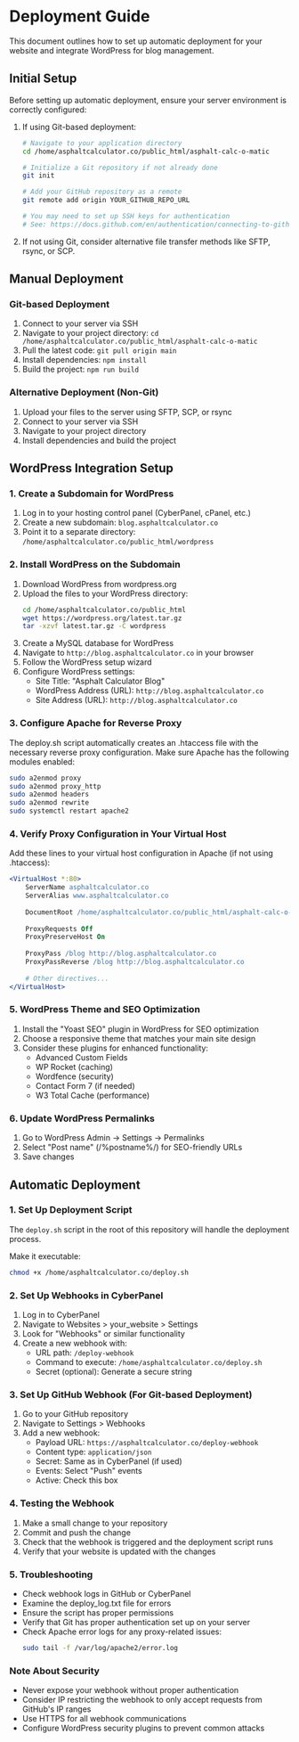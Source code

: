
# Deployment Guide

This document outlines how to set up automatic deployment for your website and integrate WordPress for blog management.

## Initial Setup

Before setting up automatic deployment, ensure your server environment is correctly configured:

1. If using Git-based deployment:
   ```bash
   # Navigate to your application directory
   cd /home/asphaltcalculator.co/public_html/asphalt-calc-o-matic
   
   # Initialize a Git repository if not already done
   git init
   
   # Add your GitHub repository as a remote
   git remote add origin YOUR_GITHUB_REPO_URL
   
   # You may need to set up SSH keys for authentication
   # See: https://docs.github.com/en/authentication/connecting-to-github-with-ssh
   ```

2. If not using Git, consider alternative file transfer methods like SFTP, rsync, or SCP.

## Manual Deployment

### Git-based Deployment
1. Connect to your server via SSH
2. Navigate to your project directory: `cd /home/asphaltcalculator.co/public_html/asphalt-calc-o-matic`
3. Pull the latest code: `git pull origin main`
4. Install dependencies: `npm install`
5. Build the project: `npm run build`

### Alternative Deployment (Non-Git)
1. Upload your files to the server using SFTP, SCP, or rsync
2. Connect to your server via SSH
3. Navigate to your project directory
4. Install dependencies and build the project

## WordPress Integration Setup

### 1. Create a Subdomain for WordPress

1. Log in to your hosting control panel (CyberPanel, cPanel, etc.)
2. Create a new subdomain: `blog.asphaltcalculator.co`
3. Point it to a separate directory: `/home/asphaltcalculator.co/public_html/wordpress`

### 2. Install WordPress on the Subdomain

1. Download WordPress from wordpress.org
2. Upload the files to your WordPress directory:
   ```bash
   cd /home/asphaltcalculator.co/public_html
   wget https://wordpress.org/latest.tar.gz
   tar -xzvf latest.tar.gz -C wordpress
   ```
3. Create a MySQL database for WordPress
4. Navigate to `http://blog.asphaltcalculator.co` in your browser
5. Follow the WordPress setup wizard
6. Configure WordPress settings:
   - Site Title: "Asphalt Calculator Blog"
   - WordPress Address (URL): `http://blog.asphaltcalculator.co`
   - Site Address (URL): `http://blog.asphaltcalculator.co`

### 3. Configure Apache for Reverse Proxy

The deploy.sh script automatically creates an .htaccess file with the necessary reverse proxy configuration. Make sure Apache has the following modules enabled:

```bash
sudo a2enmod proxy
sudo a2enmod proxy_http
sudo a2enmod headers
sudo a2enmod rewrite
sudo systemctl restart apache2
```

### 4. Verify Proxy Configuration in Your Virtual Host

Add these lines to your virtual host configuration in Apache (if not using .htaccess):

```apache
<VirtualHost *:80>
    ServerName asphaltcalculator.co
    ServerAlias www.asphaltcalculator.co
    
    DocumentRoot /home/asphaltcalculator.co/public_html/asphalt-calc-o-matic/dist
    
    ProxyRequests Off
    ProxyPreserveHost On
    
    ProxyPass /blog http://blog.asphaltcalculator.co
    ProxyPassReverse /blog http://blog.asphaltcalculator.co
    
    # Other directives...
</VirtualHost>
```

### 5. WordPress Theme and SEO Optimization

1. Install the "Yoast SEO" plugin in WordPress for SEO optimization
2. Choose a responsive theme that matches your main site design
3. Consider these plugins for enhanced functionality:
   - Advanced Custom Fields
   - WP Rocket (caching)
   - Wordfence (security)
   - Contact Form 7 (if needed)
   - W3 Total Cache (performance)

### 6. Update WordPress Permalinks

1. Go to WordPress Admin → Settings → Permalinks
2. Select "Post name" (/%postname%/) for SEO-friendly URLs
3. Save changes

## Automatic Deployment

### 1. Set Up Deployment Script

The `deploy.sh` script in the root of this repository will handle the deployment process.

Make it executable:
```bash
chmod +x /home/asphaltcalculator.co/deploy.sh
```

### 2. Set Up Webhooks in CyberPanel

1. Log in to CyberPanel
2. Navigate to Websites > your_website > Settings
3. Look for "Webhooks" or similar functionality
4. Create a new webhook with:
   - URL path: `/deploy-webhook`
   - Command to execute: `/home/asphaltcalculator.co/deploy.sh`
   - Secret (optional): Generate a secure string

### 3. Set Up GitHub Webhook (For Git-based Deployment)

1. Go to your GitHub repository
2. Navigate to Settings > Webhooks
3. Add a new webhook:
   - Payload URL: `https://asphaltcalculator.co/deploy-webhook`
   - Content type: `application/json`
   - Secret: Same as in CyberPanel (if used)
   - Events: Select "Push" events
   - Active: Check this box

### 4. Testing the Webhook

1. Make a small change to your repository
2. Commit and push the change
3. Check that the webhook is triggered and the deployment script runs
4. Verify that your website is updated with the changes

### 5. Troubleshooting

- Check webhook logs in GitHub or CyberPanel
- Examine the deploy_log.txt file for errors
- Ensure the script has proper permissions
- Verify that Git has proper authentication set up on your server
- Check Apache error logs for any proxy-related issues:
  ```bash
  sudo tail -f /var/log/apache2/error.log
  ```

### Note About Security

- Never expose your webhook without proper authentication
- Consider IP restricting the webhook to only accept requests from GitHub's IP ranges
- Use HTTPS for all webhook communications
- Configure WordPress security plugins to prevent common attacks
